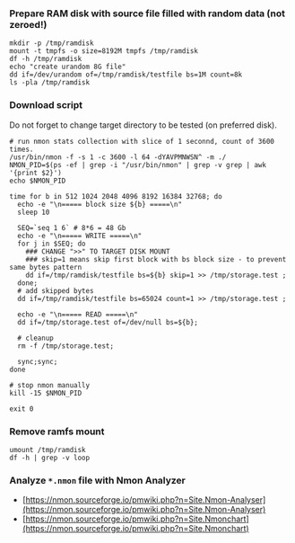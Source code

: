 ### Prepare RAM disk with source file filled with random data (not zeroed!)
```
mkdir -p /tmp/ramdisk
mount -t tmpfs -o size=8192M tmpfs /tmp/ramdisk
df -h /tmp/ramdisk
echo "create urandom 8G file"
dd if=/dev/urandom of=/tmp/ramdisk/testfile bs=1M count=8k
ls -pla /tmp/ramdisk
```

### Download script
Do not forget to change target directory to be tested (on preferred disk).

```
# run nmon stats collection with slice of 1 seconnd, count of 3600 times.
/usr/bin/nmon -f -s 1 -c 3600 -l 64 -dYAVPMNWSN^ -m ./
NMON_PID=$(ps -ef | grep -i "/usr/bin/nmon" | grep -v grep | awk '{print $2}')
echo $NMON_PID

time for b in 512 1024 2048 4096 8192 16384 32768; do
  echo -e "\n===== block size ${b} =====\n"
  sleep 10
  
  SEQ=`seq 1 6` # 8*6 = 48 Gb
  echo -e "\n===== WRITE =====\n"
  for j in $SEQ; do
    ### CHANGE ">>" TO TARGET DISK MOUNT
    ### skip=1 means skip first block with bs block size - to prevent same bytes pattern
    dd if=/tmp/ramdisk/testfile bs=${b} skip=1 >> /tmp/storage.test ;
  done;
  # add skipped bytes 
  dd if=/tmp/ramdisk/testfile bs=65024 count=1 >> /tmp/storage.test ;
  
  echo -e "\n===== READ =====\n"
  dd if=/tmp/storage.test of=/dev/null bs=${b};

  # cleanup
  rm -f /tmp/storage.test;
  
  sync;sync;
done

# stop nmon manually
kill -15 $NMON_PID

exit 0
```

### Remove ramfs mount
```
umount /tmp/ramdisk
df -h | grep -v loop
```

### Analyze `*.nmon` file with Nmon Analyzer
 - [https://nmon.sourceforge.io/pmwiki.php?n=Site.Nmon-Analyser](https://nmon.sourceforge.io/pmwiki.php?n=Site.Nmon-Analyser)
 - [https://nmon.sourceforge.io/pmwiki.php?n=Site.Nmonchart](https://nmon.sourceforge.io/pmwiki.php?n=Site.Nmonchart)
